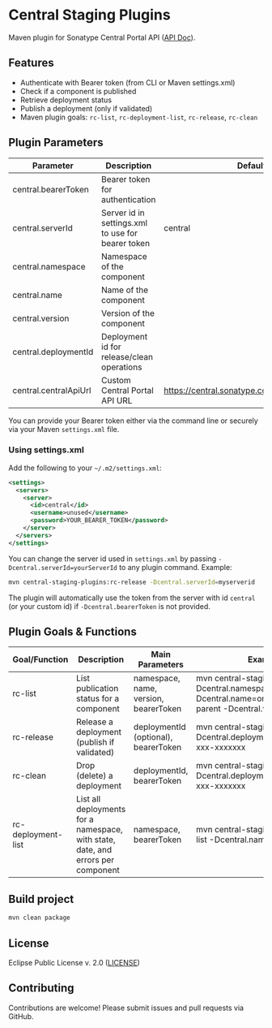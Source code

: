 <!--
    Copyright (c) 2025 Eclipse Foundation and contributors.
    This program and the accompanying materials are made available under the terms of the Eclipse Public License v. 2.0
    which is available at https://www.eclipse.org/legal/epl-2.0/
    SPDX-License-Identifier: EPL-2.0
-->

# Central Staging Plugins

Maven plugin for Sonatype Central Portal API ([API Doc](https://central.sonatype.com/api-doc)).

## Features
- Authenticate with Bearer token (from CLI or Maven settings.xml)
- Check if a component is published
- Retrieve deployment status
- Publish a deployment (only if validated)
- Maven plugin goals: `rc-list`, `rc-deployment-list`, `rc-release`, `rc-clean`

## Plugin Parameters

| Parameter              | Description                                                      | Default    | Required | Example Value                                  |
|------------------------|------------------------------------------------------------------|------------|----------|------------------------------------------------|
| central.bearerToken    | Bearer token for authentication                                  |            | Yes*     | xxxxxxxx...                                 |
| central.serverId       | Server id in settings.xml to use for bearer token                | central    | No       | myserverid                                     |
| central.namespace      | Namespace of the component                                      |            | Yes      | org.eclipse.cbi                                |
| central.name           | Name of the component                                           |            | Yes      | org.eclipse.cbi.tycho.example-parent           |
| central.version        | Version of the component                                        |            | Yes      | 1.0.0                                          |
| central.deploymentId   | Deployment id for release/clean operations                      |            | Yes*     | xxxxx-xxxxx-xxxx-xxx-xxxxxxx           |
| central.centralApiUrl  | Custom Central Portal API URL                                   | https://central.sonatype.com/api/v1/publisher | No       | https://central.sonatype.com/api/v1/publisher   |

You can provide your Bearer token either via the command line or securely via your Maven `settings.xml` file.

### Using settings.xml

Add the following to your `~/.m2/settings.xml`:

```xml
<settings>
  <servers>
    <server>
      <id>central</id>
      <username>unused</username>
      <password>YOUR_BEARER_TOKEN</password>
    </server>
  </servers>
</settings>
```


You can change the server id used in `settings.xml` by passing `-Dcentral.serverId=yourServerId` to any plugin command. Example:

```sh
mvn central-staging-plugins:rc-release -Dcentral.serverId=myserverid
```

The plugin will automatically use the token from the server with id `central` (or your custom id) if `-Dcentral.bearerToken` is not provided.


## Plugin Goals & Functions

| Goal/Function         | Description                                                      | Main Parameters                          | Example Command                                                    |
|-----------------------|------------------------------------------------------------------|------------------------------------------|-------------------------------------------------------------------|
| rc-list               | List publication status for a component                          | namespace, name, version, bearerToken     | mvn central-staging-plugins:rc-list -Dcentral.namespace=org.eclipse.cbi -Dcentral.name=org.eclipse.cbi.tycho.example-parent -Dcentral.version=1.0.0 |
| rc-release            | Release a deployment (publish if validated)                      | deploymentId (optional), bearerToken | mvn central-staging-plugins:rc-release -Dcentral.deploymentId=xxxxx-xxxxx-xxxx-xxx-xxxxxxx           |
| rc-clean              | Drop (delete) a deployment                                       | deploymentId, bearerToken                 | mvn central-staging-plugins:rc-clean -Dcentral.deploymentId=xxxxx-xxxxx-xxxx-xxx-xxxxxxx             |
| rc-deployment-list    | List all deployments for a namespace, with state, date, and errors per component | namespace, bearerToken                    | mvn central-staging-plugins:rc-deployment-list -Dcentral.namespace=org.eclipse.cbi |


## Build project

```sh
mvn clean package
```

## License

Eclipse Public License v. 2.0 ([LICENSE](LICENSE))

## Contributing

Contributions are welcome! Please submit issues and pull requests via GitHub.
